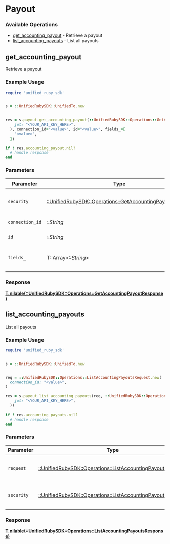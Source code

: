 # Payout


### Available Operations

* [get_accounting_payout](#get_accounting_payout) - Retrieve a payout
* [list_accounting_payouts](#list_accounting_payouts) - List all payouts

## get_accounting_payout

Retrieve a payout

### Example Usage

```ruby
require 'unified_ruby_sdk'


s = ::UnifiedRubySDK::UnifiedTo.new

    
res = s.payout.get_accounting_payout(::UnifiedRubySDK::Operations::GetAccountingPayoutSecurity.new(
    jwt: "<YOUR_API_KEY_HERE>",
  ), connection_id="<value>", id="<value>", fields_=[
    "<value>",
  ])

if ! res.accounting_payout.nil?
  # handle response
end

```

### Parameters

| Parameter                                                                                                           | Type                                                                                                                | Required                                                                                                            | Description                                                                                                         |
| ------------------------------------------------------------------------------------------------------------------- | ------------------------------------------------------------------------------------------------------------------- | ------------------------------------------------------------------------------------------------------------------- | ------------------------------------------------------------------------------------------------------------------- |
| `security`                                                                                                          | [::UnifiedRubySDK::Operations::GetAccountingPayoutSecurity](../../models/operations/getaccountingpayoutsecurity.md) | :heavy_check_mark:                                                                                                  | The security requirements to use for the request.                                                                   |
| `connection_id`                                                                                                     | *::String*                                                                                                          | :heavy_check_mark:                                                                                                  | ID of the connection                                                                                                |
| `id`                                                                                                                | *::String*                                                                                                          | :heavy_check_mark:                                                                                                  | ID of the Payout                                                                                                    |
| `fields_`                                                                                                           | T::Array<*::String*>                                                                                                | :heavy_minus_sign:                                                                                                  | Comma-delimited fields to return                                                                                    |


### Response

**[T.nilable(::UnifiedRubySDK::Operations::GetAccountingPayoutResponse)](../../models/operations/getaccountingpayoutresponse.md)**


## list_accounting_payouts

List all payouts

### Example Usage

```ruby
require 'unified_ruby_sdk'


s = ::UnifiedRubySDK::UnifiedTo.new


req = ::UnifiedRubySDK::Operations::ListAccountingPayoutsRequest.new(
  connection_id: "<value>",
)
    
res = s.payout.list_accounting_payouts(req, ::UnifiedRubySDK::Operations::ListAccountingPayoutsSecurity.new(
    jwt: "<YOUR_API_KEY_HERE>",
  ))

if ! res.accounting_payouts.nil?
  # handle response
end

```

### Parameters

| Parameter                                                                                                               | Type                                                                                                                    | Required                                                                                                                | Description                                                                                                             |
| ----------------------------------------------------------------------------------------------------------------------- | ----------------------------------------------------------------------------------------------------------------------- | ----------------------------------------------------------------------------------------------------------------------- | ----------------------------------------------------------------------------------------------------------------------- |
| `request`                                                                                                               | [::UnifiedRubySDK::Operations::ListAccountingPayoutsRequest](../../models/operations/listaccountingpayoutsrequest.md)   | :heavy_check_mark:                                                                                                      | The request object to use for the request.                                                                              |
| `security`                                                                                                              | [::UnifiedRubySDK::Operations::ListAccountingPayoutsSecurity](../../models/operations/listaccountingpayoutssecurity.md) | :heavy_check_mark:                                                                                                      | The security requirements to use for the request.                                                                       |


### Response

**[T.nilable(::UnifiedRubySDK::Operations::ListAccountingPayoutsResponse)](../../models/operations/listaccountingpayoutsresponse.md)**

